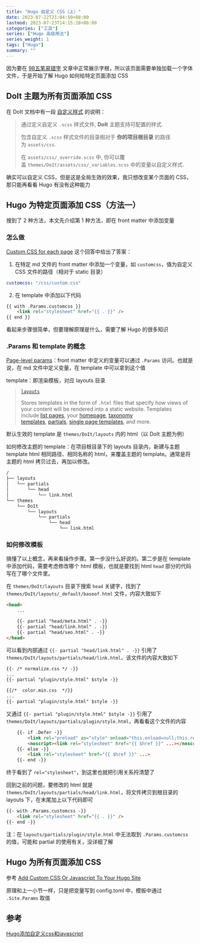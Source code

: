 ```yaml
---
title: "Hugo 自定义 CSS（上）"
date: 2023-07-22T21:04:50+08:00
lastmod: 2023-07-23T14:15:28+08:00
categories: ["工具"]
series: ["Hugo 高级用法"]
series_weight: 1
tags: ["Hugo"]
summary: ""
---
```


因为要在 [98五笔易错字](../../../研究/98五笔易错字.md) 文章中正常展示字根，所以该页面需要单独加载一个字体文件，于是开始了解 Hugo 如何给特定页面添加 CSS

## DoIt 主题为所有页面添加 CSS

在 DoIt 文档中有一段 [自定义样式](https://github.com/HEIGE-PCloud/DoIt/blob/main/exampleSite/content/posts/theme-documentation-basics/index.zh-cn.md#%E8%87%AA%E5%AE%9A%E4%B9%89%E6%A0%B7%E5%BC%8F) 的说明：

> 通过定义自定义 `.scss` 样式文件, **DoIt** 主题支持可配置的样式.
> 
> 包含自定义 `.scss` 样式文件的目录相对于 **你的项目根目录** 的路径为 `assets/css`.
> 
> 在 `assets/css/_override.scss` 中, 你可以覆盖 `themes/DoIt/assets/css/_variables.scss` 中的变量以自定义样式.

确实可以自定义 CSS，但是这是全局生效的效果，我只想改变某个页面的 CSS，那只能再看看 Hugo 有没有这种能力

## Hugo 为特定页面添加 CSS（方法一）

搜到了 2 种方法，本文先介绍第 1 种方法，即在 front matter 中添加变量

### 怎么做

[Custom CSS for each page](https://discourse.gohugo.io/t/solved-custom-css-for-each-page/12476) 这个回答中给出了答案：

1. 在特定 md 文件的 front matter 中添加一个变量，如 `customcss`，值为自定义 CSS 文件的路径（相对于 static 目录）

```yaml
customcss: "/css/custom.css"
```

2. 在 template 中添加以下代码

```html
{{ with .Params.customcss }}
    <link rel="stylesheet" href="{{ . }}" />
{{ end }}
```

看起来步骤很简单，但要理解原理是什么，需要了解 Hugo 的很多知识

### .Params 和 template 的概念

[Page-level params](https://gohugo.io/variables/page/#page-level-params)：front matter 中定义的变量可以通过 `.Params` 访问。也就是说，在 md 文件中定义变量，在 template 中可以拿到这个值

template：即渲染模板，对应 layouts 目录

> [`layouts`](https://gohugo.io/templates/)
> 
> Stores templates in the form of `.html` files that specify how views of your content will be rendered into a static website. Templates include [list pages](https://gohugo.io/templates/lists/), your [homepage](https://gohugo.io/templates/homepage/), [taxonomy templates](https://gohugo.io/templates/taxonomy-templates/), [partials](https://gohugo.io/templates/partials/), [single page templates](https://gohugo.io/templates/single-page-templates/), and more.

默认生效的 template 是 `themes/DoIt/layouts` 内的 html（以 DoIt 主题为例）

如何修改主题的 template：在项目根目录下的 layouts 目录内，新建与主题 template html 相同路径、相同名称的 html，来覆盖主题的 template。通常是将主题的 html 拷贝过去，再加以修改。

```txt
/
├── layouts
│   └── partials
│       └── head
│           └── link.html    
└── themes
    └── DoIt
        └── layouts
            └── partials
                └── head
                    └── link.html
```

### 如何修改模板

搞懂了以上概念，再来看操作步骤。第一步没什么好说的。第二步是在 template 中添加代码，需要考虑修改哪个 html 模板，也就是要找到 html `head` 部分的代码写在了哪个文件里。

在 `themes/DoIt/layouts` 目录下搜索 `head` 关键字，找到了 `themes/DoIt/layouts/_default/baseof.html` 文件，内容大致如下

```html
<head>
    ...

    {{- partial "head/meta.html" . -}}
    {{- partial "head/link.html" . -}}
    {{- partial "head/seo.html" . -}}
</head>
```

可以看到内部通过 `{{- partial "head/link.html" . -}}` 引用了 `themes/DoIt/layouts/partials/head/link.html`，该文件的内容大致如下

```html
{{- /* normalize.css */ -}}
...
{{- partial "plugin/style.html" $style -}}

{{/*  color.min.css  */}}
...
{{- partial "plugin/style.html" $style -}}
```

又通过 `{{- partial "plugin/style.html" $style -}}` 引用了 `themes/DoIt/layouts/partials/plugin/style.html`，再看看这个文件的内容

```html    
    {{- if .Defer -}}
        <link rel="preload" as="style" onload="this.onload=null;this.rel='stylesheet'" href="{{ $href }}" ...>
        <noscript><link rel="stylesheet" href="{{ $href }}" ...></noscript>
    {{- else -}}
        <link rel="stylesheet" href="{{ $href }}" ...>
    {{- end -}}
```

终于看到了 `rel="stylesheet"`，到这里也就把引用关系捋清楚了

回到之前的问题，要修改的 html 就是 `themes/DoIt/layouts/partials/head/link.html`，将文件拷贝到根目录的 layouts 下，在末尾加上以下代码即可

```html
{{- with .Params.customcss -}}
    <link rel="stylesheet" href="{{ . }}" />
{{- end -}}
```

注：在 `layouts/partials/plugin/style.html` 中无法取到 `.Params.customcss` 的值，可能和 partial 的使用有关，没详细了解

## Hugo 为所有页面添加 CSS

参考 [Add Custom CSS Or Javascript To Your Hugo Site](https://www.banjocode.com/post/hugo/custom-css)

原理和上一小节一样，只是把变量写到 config.toml 中，模板中通过 `.Site.Params` 取值

## 参考

[Hugo添加自定义css和javascript](https://finisky.github.io/hugoaddcssjs/#hugo%E6%B7%BB%E5%8A%A0%E8%87%AA%E5%AE%9A%E4%B9%89cssjs%E7%9A%84%E6%AD%A3%E7%A1%AE%E6%96%B9%E5%BC%8F)
